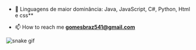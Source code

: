 
- 🌱 Linguagens de maior dominância: Java, JavaScript, C#, Python, Html e css**

- 📫 How to reach me **gomesbraz541@gmail.com**

![snake gif](https://github.com/GustavoGomesSS/blob/output/github-contribution-grid-snake.svg)
